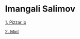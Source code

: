 

# Imangali Salimov


[1. Pizzar.io](https://imangali2002.github.io/Pizzar.io/ "WEB HTML CSS")

[2. Mint](https://imangali2002.github.io/Mint/ "WEB HTML CSS")

